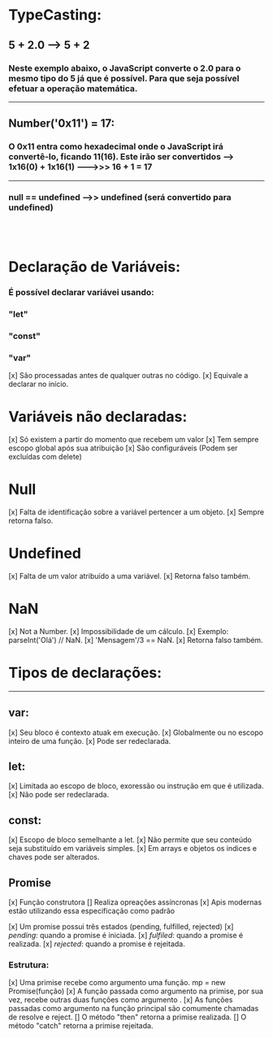 # TypeCasting:

## 5 + 2.0 --> 5 + 2

### Neste exemplo abaixo, o JavaScript converte o 2.0 para o mesmo tipo do 5 já que é possível. Para que seja possível efetuar a operação matemática.

<hr>

## Number('0x11') = 17:
### O 0x11 entra como hexadecimal onde o JavaScript irá convertê-lo, ficando 11(16). Este irão ser convertidos --> 1x16(0) + 1x16(1) --->>> 16 + 1 = 17

<hr>

### null == undefined -->> undefined (será convertido para undefined)

<br>
<br>

# Declaração de Variáveis:

### É possível declarar variávei usando:
### "let"
### "const"
### "var"

[x] São processadas antes de qualquer outras no código.
[x] Equivale a declarar no início.


# Variáveis não declaradas:

[x] Só existem a partir do momento que recebem um valor
[x] Tem sempre escopo global após sua atribuição
[x] São configuráveis (Podem ser excluídas com delete)

# Null

[x] Falta de identificação sobre a variável pertencer a um objeto.
[x] Sempre retorna falso.

# Undefined

[x] Falta de um valor atribuído a uma variável.
[x] Retorna falso também.

# NaN

[x] Not a Number.
[x] Impossibilidade de um cálculo.
[x] Exemplo: parseInt('Olá') // NaN.
[x] 'Mensagem'/3 == NaN.
[x] Retorna falso também.

# Tipos de declarações:
<hr>

## var:

[x] Seu bloco é contexto atuak em execução.
[x] Globalmente ou no escopo inteiro de uma função.
[x] Pode ser redeclarada.

## let:

[x] Limitada ao escopo de bloco, exoressão ou instrução em que é utilizada.
[x] Não pode ser redeclarada.

## const:

[x] Escopo de bloco semelhante a let.
[x] Não permite que seu conteúdo seja substituído em variáveis simples.
[x] Em arrays e objetos os indices e chaves pode ser alterados.



## Promise

[x] Função construtora
[] Realiza opreações assíncronas
[x] Apis modernas estão utilizando essa especificação como padrão

[x] Um promise possui três estados (pending, fulfilled, rejected)
[x] _pending_: quando a promise é iniciada.
[x] _fulfiled_: quando a promise é realizada.
[x] _rejected_: quando a promise é rejeitada.

### Estrutura:
[x] Uma primise recebe como argumento uma função. mp = new Promise(função)
[x] A função passada como argumento na primise, por sua vez, recebe outras duas funções como argumento .
[x] As funções passadas como argumento na função principal são comumente chamadas de resolve e reject.
[] O método "then" retorna a primise realizada.
[] O método "catch" retorna a primise rejeitada.
